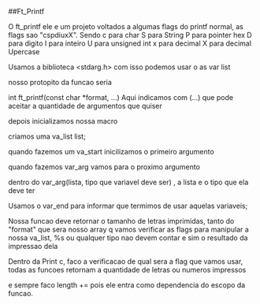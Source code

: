 ##Ft_Printf

O ft_printf ele e um projeto voltados a algumas flags do printf normal,
as flags sao "cspdiuxX".
Sendo c para char
S para String
P para pointer hex
D para digito
I para inteiro
U para unsigned int
x para decimal
X para decimal Upercase


Usamos a biblioteca <stdarg.h>
com isso podemos usar o as var list

nosso protopito da funcao seria 

int	ft_printf(const char *format, ...) Aqui indicamos com (...) que pode aceitar a quantidade de argumentos que quiser

depois inicializamos nossa macro

criamos uma va_list list;

quando fazemos um va_start inicilizamos o primeiro argumento

quando fazemos var_arg vamos para o proximo argumento

dentro do var_arg(lista, tipo que variavel deve ser) , a lista e o tipo que ela deve ter

Usamos o var_end para informar que termimos de usar aquelas variaveis;

Nossa funcao deve retornar o tamanho de letras imprimidas, tanto do "format" que sera nosso array q vamos verificar as flags para manipular a nossa va_list, %s ou qualquer tipo nao devem contar
e sim o resultado da impressao dela

Dentro da Print c, faco a verificacao de qual sera a flag que vamos usar, todas as funcoes retornam a quantidade de letras ou numeros impressos

e sempre faco length += pois ele entra como dependencia do escopo da funcao.


